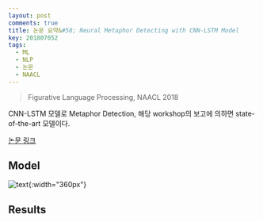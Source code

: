 ```yaml
---
layout: post
comments: true
title: 논문 요약&#58; Neural Metaphor Detecting with CNN-LSTM Model
key: 201807052
tags:
  - ML
  - NLP
  - 논문
  - NAACL
---
```


> Figurative Language Processing, NAACL 2018

CNN-LSTM 모델로 Metaphor Detection, 해당 workshop의 보고에 의하면 state-of-the-art 모델이다.

<!--more-->

[논문 링크](http://aclweb.org/anthology/W18-0913)

## Model

![text](https://raw.githubusercontent.com/q0115643/my_blog/master/assets/images/paper-summary/Wu-NAACL2018/1.png){:width="360px"}

## Results

















